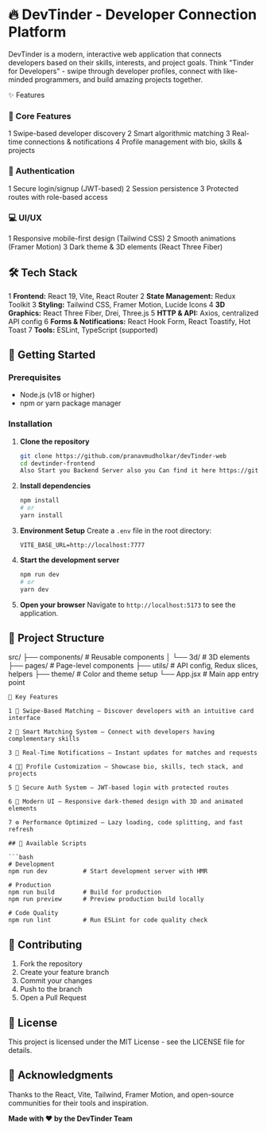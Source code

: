 # 🔥 DevTinder - Developer Connection Platform

DevTinder is a modern, interactive web application that connects developers based on their skills, interests, and project goals. Think "Tinder for Developers" - swipe through developer profiles, connect with like-minded programmers, and build amazing projects together.

✨ Features

### 🎯 Core Features

1 Swipe-based developer discovery
2 Smart algorithmic matching
3 Real-time connections & notifications
4 Profile management with bio, skills & projects

### 🔐 Authentication

1 Secure login/signup (JWT-based)
2 Session persistence
3 Protected routes with role-based access

### 💻 UI/UX

1 Responsive mobile-first design (Tailwind CSS)
2 Smooth animations (Framer Motion)
3 Dark theme & 3D elements (React Three Fiber)

## 🛠️ Tech Stack

1 **Frontend:** React 19, Vite, React Router
2 **State Management:** Redux Toolkit
3 **Styling:** Tailwind CSS, Framer Motion, Lucide Icons
4 **3D Graphics:** React Three Fiber, Drei, Three.js
5 **HTTP & API:** Axios, centralized API config
6 **Forms & Notifications:** React Hook Form, React Toastify, Hot Toast
7 **Tools:** ESLint, TypeScript (supported)

## 🚀 Getting Started

### Prerequisites

- Node.js (v18 or higher)
- npm or yarn package manager

### Installation

1. **Clone the repository**
   ```bash
   git clone https://github.com/pranavmudholkar/devTinder-web
   cd devtinder-frontend
   Also Start you Backend Server also you Can find it here https://github.com/pranavmudholkar/DevTinder
   ```
2. **Install dependencies**
   ```bash
   npm install
   # or
   yarn install
   ```
3. **Environment Setup**
   Create a `.env` file in the root directory:
   ```env
   VITE_BASE_URL=http://localhost:7777
   ```
4. **Start the development server**
   ```bash
   npm run dev
   # or
   yarn dev
   ```
5. **Open your browser**
   Navigate to `http://localhost:5173` to see the application.

## 📁 Project Structure

src/
├── components/ # Reusable components
│ └── 3d/ # 3D elements
├── pages/ # Page-level components
├── utils/ # API config, Redux slices, helpers
├── theme/ # Color and theme setup
└── App.jsx # Main app entry point

````
🎯 Key Features

1 🔄 Swipe-Based Matching – Discover developers with an intuitive card interface

2 🤝 Smart Matching System – Connect with developers having complementary skills

3 🔔 Real-Time Notifications – Instant updates for matches and requests

4 🧑‍💻 Profile Customization – Showcase bio, skills, tech stack, and projects

5 🔐 Secure Auth System – JWT-based login with protected routes

6 🌙 Modern UI – Responsive dark-themed design with 3D and animated elements

7 ⚙️ Performance Optimized – Lazy loading, code splitting, and fast refresh

## 🔧 Available Scripts

```bash
# Development
npm run dev          # Start development server with HMR

# Production
npm run build        # Build for production
npm run preview      # Preview production build locally

# Code Quality
npm run lint         # Run ESLint for code quality check
````

## 🤝 Contributing

1. Fork the repository
2. Create your feature branch
3. Commit your changes
4. Push to the branch
5. Open a Pull Request

## 📝 License

This project is licensed under the MIT License - see the LICENSE file for details.

## 🙏 Acknowledgments

Thanks to the React, Vite, Tailwind, Framer Motion, and open-source communities for their tools and inspiration.

**Made with ❤️ by the DevTinder Team**
